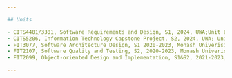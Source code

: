 ```yaml
---

## Units

- CITS4401/3301, Software Requirements and Design, S1, 2024, UWA;Unit Link
- CITS5206, Information Technology Capstone Project, S2, 2024, UWA; Unit Link
- FIT3077, Software Architecture Design, S1 2020-2023, Monash Univerisity;
- FIT2107, Software Quality and Testing, S2, 2020-2023, Monash Univerisiy;
- FIT2099, Object-oriented Design and Implementation, S1&S2, 2021-2023, Monash Univerisity

---
```

